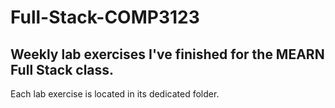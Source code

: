 # Full-Stack-COMP3123
## Weekly lab exercises I've finished for the MEARN Full Stack class.
Each lab exercise is located in its dedicated folder.
